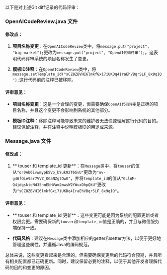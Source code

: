 以下是对上述Git diff记录的代码评审：

### OpenAICodeReview.java 文件

#### 修改点：

1. **项目名称变更**：在`OpenAICodeReview`类中，将`message.put("project", "big-market");`更改为`message.put("project", "OpenAI代码评审");`。这表明代码评审系统的项目名称发生了变更。

2. **模板ID注释**：在`OpenAICodeReview`类中，将`message.setTemplate_id("sCZ8ZBVHI6lmkfGxi7iUKDq4IraEhVBqrSLF_8x9qIQ");`这行代码前的注释已被移除。

#### 评审意见：

- **项目名称变更**：这是一个合理的变更，但需要确保`OpenAI代码评审`是正确的项目名称，并且这个变更不会影响到系统的其他部分。

- **模板ID注释**：移除注释可能导致未来的维护者无法快速理解这行代码的目的。建议保留注释，并在注释中说明模板ID的用途或来源。

### Message.java 文件

#### 修改点：

1. ** touser 和 template_id 更新**：在`Message`类中，将`touser`的值从`"or0Ab6ivwmypESVp_bYuk92T6SvU"`更改为`"ov-g46fQie9ar7VVZ_OGaNZg7Ow0"`，并将`template_id`的值从`"GLlAM-Q4jdgsktdNd35hnEbHVam2mwsW2YWuxDhpQkU"`更改为`"sCZ8ZBVHI6lmkfGxi7iUKDq4IraEhVBqrSLF_8x9qIQ"`。

#### 评审意见：

- ** touser 和 template_id 更新**：这些变更可能是因为系统的配置更新或者权限变更。需要确保新的`touser`和`template_id`值是正确的，并且与微信服务端保持一致。

- **代码风格**：建议在`Message`类中添加相应的getter和setter方法，以便于更好地管理这些属性，并遵循Java的编码规范。

总体来说，这些变更看起来是合理的，但需要确保变更后的代码符合预期，并且所有相关配置都已正确更新。同时，建议保留必要的注释，以便于其他开发者理解代码的目的和变更的原因。